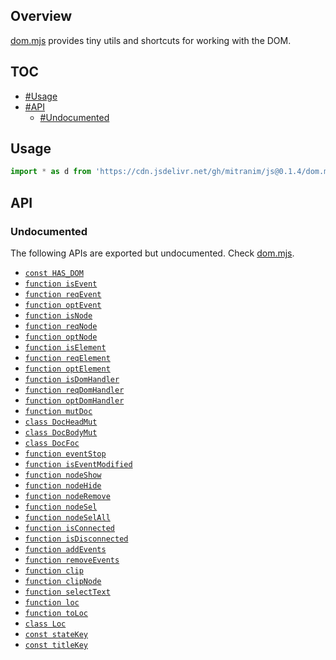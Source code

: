 ## Overview

[dom.mjs](../dom.mjs) provides tiny utils and shortcuts for working with the DOM.

## TOC

* [#Usage](#usage)
* [#API](#api)
  * [#Undocumented](#undocumented)

## Usage

```js
import * as d from 'https://cdn.jsdelivr.net/gh/mitranim/js@0.1.4/dom.mjs'
```

## API

### Undocumented

The following APIs are exported but undocumented. Check [dom.mjs](../dom.mjs).

  * [`const HAS_DOM`](../dom.mjs#L4)
  * [`function isEvent`](../dom.mjs#L9)
  * [`function reqEvent`](../dom.mjs#L10)
  * [`function optEvent`](../dom.mjs#L11)
  * [`function isNode`](../dom.mjs#L13)
  * [`function reqNode`](../dom.mjs#L14)
  * [`function optNode`](../dom.mjs#L15)
  * [`function isElement`](../dom.mjs#L17)
  * [`function reqElement`](../dom.mjs#L18)
  * [`function optElement`](../dom.mjs#L19)
  * [`function isDomHandler`](../dom.mjs#L21)
  * [`function reqDomHandler`](../dom.mjs#L22)
  * [`function optDomHandler`](../dom.mjs#L23)
  * [`function mutDoc`](../dom.mjs#L25)
  * [`class DocHeadMut`](../dom.mjs#L30)
  * [`class DocBodyMut`](../dom.mjs#L58)
  * [`class DocFoc`](../dom.mjs#L76)
  * [`function eventStop`](../dom.mjs#L105)
  * [`function isEventModified`](../dom.mjs#L113)
  * [`function nodeShow`](../dom.mjs#L117)
  * [`function nodeHide`](../dom.mjs#L118)
  * [`function nodeRemove`](../dom.mjs#L119)
  * [`function nodeSel`](../dom.mjs#L120)
  * [`function nodeSelAll`](../dom.mjs#L121)
  * [`function isConnected`](../dom.mjs#L123)
  * [`function isDisconnected`](../dom.mjs#L124)
  * [`function addEvents`](../dom.mjs#L126)
  * [`function removeEvents`](../dom.mjs#L131)
  * [`function clip`](../dom.mjs#L136)
  * [`function clipNode`](../dom.mjs#L147)
  * [`function selectText`](../dom.mjs#L149)
  * [`function loc`](../dom.mjs#L160)
  * [`function toLoc`](../dom.mjs#L161)
  * [`class Loc`](../dom.mjs#L171)
  * [`const stateKey`](../dom.mjs#L224)
  * [`const titleKey`](../dom.mjs#L225)
